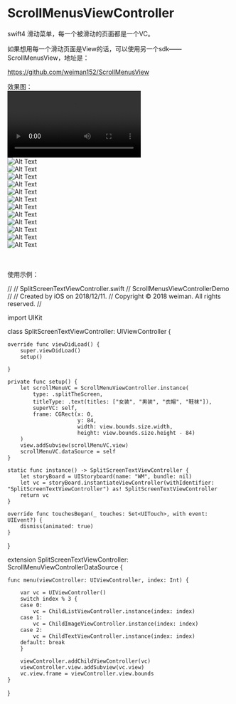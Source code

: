 # ScrollMenusViewController

swift4 滑动菜单，每一个被滑动的页面都是一个VC。

如果想用每一个滑动页面是View的话，可以使用另一个sdk——ScrollMenusView，地址是：

https://github.com/weiman152/ScrollMenusView

效果图：<br>
![Alt Text](https://github.com/weiman152/ScrollMenusViewController/blob/master/screenshot/QQ20181218-164046.mp4)
<br>
![Alt Text](https://github.com/weiman152/ScrollMenusViewController/blob/master/screenshot/a1.png)
<br>
![Alt Text](https://github.com/weiman152/ScrollMenusViewController/blob/master/screenshot/a2.png)
<br>
![Alt Text](https://github.com/weiman152/ScrollMenusViewController/blob/master/screenshot/a3.png)
<br>
![Alt Text](https://github.com/weiman152/ScrollMenusViewController/blob/master/screenshot/a4.png)
<br>
![Alt Text](https://github.com/weiman152/ScrollMenusViewController/blob/master/screenshot/a5.png)
<br>
![Alt Text](https://github.com/weiman152/ScrollMenusViewController/blob/master/screenshot/a6.png)
<br>
![Alt Text](https://github.com/weiman152/ScrollMenusViewController/blob/master/screenshot/a7.png)
<br>
![Alt Text](https://github.com/weiman152/ScrollMenusViewController/blob/master/screenshot/a8.png)
<br>
![Alt Text](https://github.com/weiman152/ScrollMenusViewController/blob/master/screenshot/a9.png)
<br>
![Alt Text](https://github.com/weiman152/ScrollMenusViewController/blob/master/screenshot/a10.png)
<br>
![Alt Text](https://github.com/weiman152/ScrollMenusViewController/blob/master/screenshot/a11.png)
<br>
![Alt Text](https://github.com/weiman152/ScrollMenusViewController/blob/master/screenshot/a13.png)

<br><br>
使用示例：

//
//  SplitScreenTextViewController.swift
//  ScrollMenusViewControllerDemo
//
//  Created by iOS on 2018/12/11.
//  Copyright © 2018 weiman. All rights reserved.
//

import UIKit

class SplitScreenTextViewController: UIViewController {

    override func viewDidLoad() {
        super.viewDidLoad()
        setup()
        
    }
    
    private func setup() {
        let scrollMenuVC = ScrollMenuViewController.instance(
            type: .splitTheScreen,
            titleType: .text(titles: ["女装", "男装", "衣帽", "鞋袜"]),
            superVC: self,
            frame: CGRect(x: 0,
                          y: 84,
                          width: view.bounds.size.width,
                          height: view.bounds.size.height - 84)
        )
        view.addSubview(scrollMenuVC.view)
        scrollMenuVC.dataSource = self
    }
    
    static func instance() -> SplitScreenTextViewController {
        let storyBoard = UIStoryboard(name: "WM", bundle: nil)
        let vc = storyBoard.instantiateViewController(withIdentifier: "SplitScreenTextViewController") as! SplitScreenTextViewController
        return vc
    }
    
    override func touchesBegan(_ touches: Set<UITouch>, with event: UIEvent?) {
        dismiss(animated: true)
    }

}

extension SplitScreenTextViewController: ScrollMenuViewControllerDataSource {
    
    func menu(viewController: UIViewController, index: Int) {
        
        var vc = UIViewController()
        switch index % 3 {
        case 0:
            vc = ChildListViewController.instance(index: index)
        case 1:
            vc = ChildImageViewController.instance(index: index)
        case 2:
            vc = ChildTextViewController.instance(index: index)
        default: break
        }
        
        viewController.addChildViewController(vc)
        viewController.view.addSubview(vc.view)
        vc.view.frame = viewController.view.bounds
    }
}


